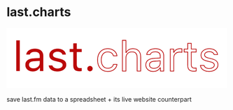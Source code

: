 
# last.charts

![logo](https://raw.githubusercontent.com/MatRanc/last.charts/master/resources/NEW_logo_2x.png)

save last.fm data to a spreadsheet + its live website counterpart
